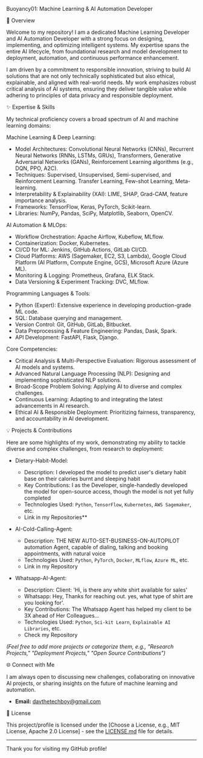 Buoyancy01: Machine Learning & AI Automation Developer

🚀 Overview

Welcome to my repository! I am a dedicated Machine Learning Developer and AI Automation Developer with a strong focus on designing, implementing, and optimizing intelligent systems. My expertise spans the entire AI lifecycle, from foundational research and model development to deployment, automation, and continuous performance enhancement.

I am driven by a commitment to responsible innovation, striving to build AI solutions that are not only technically sophisticated but also ethical, explainable, and aligned with real-world needs. My work emphasizes robust critical analysis of AI systems, ensuring they deliver tangible value while adhering to principles of data privacy and responsible deployment.

✨ Expertise & Skills

My technical proficiency covers a broad spectrum of AI and machine learning domains:

Machine Learning & Deep Learning:
* Model Architectures: Convolutional Neural Networks (CNNs), Recurrent Neural Networks (RNNs, LSTMs, GRUs), Transformers, Generative Adversarial Networks (GANs), Reinforcement Learning algorithms (e.g., DQN, PPO, A2C).
* Techniques: Supervised, Unsupervised, Semi-supervised, and Reinforcement Learning. Transfer Learning, Few-shot Learning, Meta-learning.
* Interpretability & Explainability (XAI): LIME, SHAP, Grad-CAM, feature importance analysis.
* Frameworks: TensorFlow, Keras, PyTorch, Scikit-learn.
* Libraries: NumPy, Pandas, SciPy, Matplotlib, Seaborn, OpenCV.

AI Automation & MLOps:
* Workflow Orchestration: Apache Airflow, Kubeflow, MLflow.
* Containerization: Docker, Kubernetes.
* CI/CD for ML: Jenkins, GitHub Actions, GitLab CI/CD.
* Cloud Platforms: AWS (Sagemaker, EC2, S3, Lambda), Google Cloud Platform (AI Platform, Compute Engine, GCS), Microsoft Azure (Azure ML).
* Monitoring & Logging: Prometheus, Grafana, ELK Stack.
* Data Versioning & Experiment Tracking: DVC, MLflow.

Programming Languages & Tools:
* Python (Expert): Extensive experience in developing production-grade ML code.
* SQL: Database querying and management.
* Version Control: Git, GitHub, GitLab, Bitbucket.
* Data Preprocessing & Feature Engineering: Pandas, Dask, Spark.
* API Development: FastAPI, Flask, Django.

Core Competencies:
* Critical Analysis & Multi-Perspective Evaluation: Rigorous assessment of AI models and systems.
* Advanced Natural Language Processing (NLP): Designing and implementing sophisticated NLP solutions.
* Broad-Scope Problem Solving: Applying AI to diverse and complex challenges.
* Continuous Learning: Adapting to and integrating the latest advancements in AI research.
* Ethical AI & Responsible Deployment: Prioritizing fairness, transparency, and accountability in AI development.

💡 Projects & Contributions

Here are some highlights of my work, demonstrating my ability to tackle diverse and complex challenges, from research to deployment:

* Dietary-Habit-Model:
    * Description: I developed the model to predict user's dietary habit base on their calories burnt and sleeping habit
    * Key Contributions: I as the Developer, single-handedly developed the model for open-source access, though the model is not yet fully completed
    * Technologies Used: `Python`, `TensorFlow`, `Kubernetes`, `AWS Sagemaker`, etc.
    * Link in my Repositories**

* AI-Cold-Calling-Agent:
    * Description: THE NEW AUTO-SET-BUSINESS-ON-AUTOPILOT automation Agent, capable of dialing, talking and booking appointments, with natural voice
    * Technologies Used: `Python`, `PyTorch`, `Docker`, `MLflow`, `Azure ML`, etc.
    * Link in my Repository

* Whatsapp-AI-Agent:
    * Description: Client: 'Hi, is there any white shirt available for sales'
    * Whatsapp: Hey, Thanks for reaching out. yes, what type of shirt are you looking for'.
    * Key Contributions: The Whatsapp Agent has helped my client to be 3X ahead of Her Colleagues...
    * Technologies Used: `Python`, `Sci-kit Learn`, `Explainable AI Libraries`, etc.
    * Check my Repository

*(Feel free to add more projects or categorize them, e.g., "Research Projects," "Deployment Projects," "Open Source Contributions")*

 🌐 Connect with Me

I am always open to discussing new challenges, collaborating on innovative AI projects, or sharing insights on the future of machine learning and automation.

* **Email:** davthetechboy@gmail.com

📝 License

This project/profile is licensed under the [Choose a License, e.g., MIT License, Apache 2.0 License] - see the [LICENSE.md](LICENSE.md) file for details.

---

Thank you for visiting my GitHub profile!
